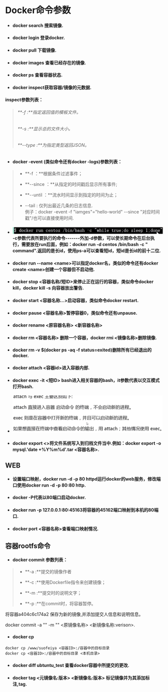 # Docker命令参数

* #### docker search 搜索镜像.
* #### docker login 登录docker.
* #### docker pull 下载镜像.
* #### docker images 查看已经存在的镜像.
* #### docker ps 查看容器状态.
* #### docker inspect获取容器/镜像的元数据.

#### inspect参数列表：

> ###### **-f :**指定返回值的模板文件。
>
> ###### **-s :**显示总的文件大小。
>
> ###### **--type :**为指定类型返回JSON。

* #### docker -event \(类似命令还有docker -logs\)参数列表：

> * **-f ：**根据条件过滤事件；
>
> * **--since ：**从指定的时间戳后显示所有事件;
>
> * **--until ：**流水时间显示到指定的时间为止；
>
> * --tail : 仅列出最近几条的日志信息.  
>   例子：docker -event -f "iamges"="hello-world" --since  "对应时间戳"/也可以直接使用时间.

* #### ![](/assets/import.png)-c参数代表所要执行的命令-------外加-d参数，可以使长期命令在后台执行，需要放在run后面，例如：docker run -d centos /bin/bash -c " command".返回的是长id，使用ps-a可以查看短id，短id是长id的前十二位.
* #### docker run --name &lt;name&gt;可以指定docker名，类似的命令还有docker create &lt;name&gt;创建一个容器但不启动他.
* #### docker stop &lt;容器名称/短ID&gt;来停止正在运行的容器，类似命令docker kill，docker kill -s 向容器放出警告.
* #### docker start &lt;容器名称...&gt;启动容器，类似命令docker restart.
* #### docker pause &lt;容器名称&gt;暂停容器0，类似命令还有unpause.
* #### docker rename &lt;原容器名称&gt; &lt;新容器名称&gt;
* #### docker rm &lt;容器名称&gt; 删除一个容器，docker rmi &lt;镜像名称&gt;删除镜像.
* #### docker rm -v $\(docker ps -aq -f status=exited\)删除所有已经退出的docker.
* #### docker attach &lt;容器id&gt;进入容器内部.
* #### docker exec -it &lt;短ID&gt; bash进入相关容器的bash，it参数代表以交互模式打开bash.
* #### ![](/assets/import1.png)
* #### docker export &lt;&gt;将文件系统写入到归档文件当中.例如：docker export -o mysql.'date +%Y%m%d'.tar &lt;容器名称&gt;.

## WEB

* #### 设置端口映射，docker run -d -p 80 httpd运行docker的web服务，修改端口使用docker run -d -p 80:80 http.
* #### docker -P代表以80端口启动docker.
* #### docker run -p 127.0.0.1:80:45163将容器的45162端口映射到本机的80端口.
* #### docker port &lt;容器名称&gt;查看端口映射情况.

## 容器rootfs命令

* #### docker commit 参数列表：

> * **-a :**提交的镜像作者
>
> * **-c :**使用Dockerfile指令来创建镜像；
>
> * **-m :**提交时的说明文字；
>
> * **-p :**在commit时，将容器暂停。

将容器a404c6c174a2 保存为新的镜像,并添加提交人信息和说明信息。

docker commit -a "" -m "" &lt;原镜像名称&gt;  &lt;新镜像名称:verison&gt;.



* #### docker cp 

```
docker cp /www/suofeiya <容器ID>:/容器中的目标目录
docker cp <容器ID>:/容器中的目标目录 <本机目录>
```

* #### docker diff ubtuntu\_test 查看docker容器中所提交的更改.
* #### docker tag &lt;元镜像名:版本&gt; &lt;新镜像名:版本&gt; 标记镜像并为其添加标注,tag.

```

```



